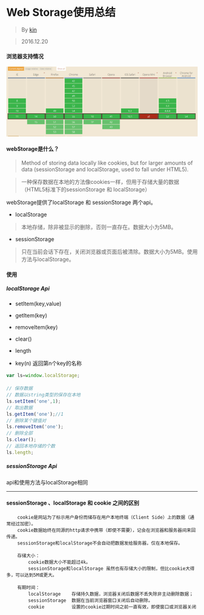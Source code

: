 # Web Storage使用总结

>By [kin](https://github.com/cuikangjie/resume)

>2016.12.20




#### 浏览器支持情况
![webstorage](../img/webStorage.png)

#### webStorage是什么？

> Method of storing data locally like cookies, but for larger amounts of data (sessionStorage and localStorage, used to fall under HTML5).

> 一种保存数据在本地的方法像cookies一样，但用于存储大量的数据（HTML5标准下的sessionStorage 和 localStorage）

webStorage提供了localStorage 和 sessionStorage 两个api。
* localStorage
> 本地存储，除非被显示的删除，否则一直存在。数据大小为5MB。

* sessionStorage
> 只在当前会话下存在，关闭浏览器或页面后被清除。数据大小为5MB。使用方法与localStorage。


#### 使用

##### localStorage Api

* setItem(key,value)

* getItem(key)

* removeItem(key)

* clear()

* length

* key(n) 返回第n个key的名称



```javascript
var ls=window.localStorage;

// 保存数据
// 数据以string类型的保存在本地
ls.setItem('one',1);
// 取出数据
ls.getItem('one');//1
// 删除某个键值对
ls.removeItem('one');
// 删除全部
ls.clear();
// 返回本地存储的个数
ls.length;

```

##### sessionStorage Api
api和使用方法与localStorage相同

---
#### sessionStorage 、localStorage 和 cookie 之间的区别

	    cookie是网站为了标示用户身份而储存在用户本地终端（Client Side）上的数据（通常经过加密）。
		cookie数据始终在同源的http请求中携带（即使不需要），记会在浏览器和服务器间来回传递。
		sessionStorage和localStorage不会自动把数据发给服务器，仅在本地保存。

		存储大小：
			cookie数据大小不能超过4k。
			sessionStorage和localStorage 虽然也有存储大小的限制，但比cookie大得多，可以达到5M或更大。

		有期时间：
	    	localStorage    存储持久数据，浏览器关闭后数据不丢失除非主动删除数据；
        	sessionStorage  数据在当前浏览器窗口关闭后自动删除。
			cookie          设置的cookie过期时间之前一直有效，即使窗口或浏览器关闭
